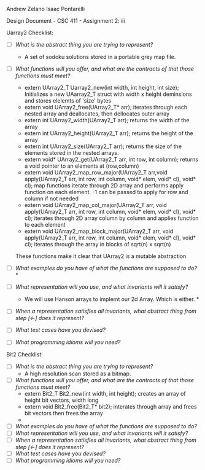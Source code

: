 Andrew Zelano
Isaac Pontarelli

Design Document   -   CSC 411   -    Assignment 2: iii

Uarray2 Checklist:

- [ ] *What is the abstract thing you are trying to represent?*
	- A set of sodoku solutions stored in a portable grey map file.
- [ ] *What functions will you offer, and what are the contracts of that those functions must meet?* 
	* extern UArray2\_T Uarray2\_new(int width, int height, int size); Initializes a new UAarray2\_T struct with width x height deminsions and stores elelemts of 'size' bytes
	* extern void UArray2\_free(UArray2\_T\* arr); iterates through each nested array and deallocates, then dellocates outer array
	* extern int UArray2\_width(UArray2\_T arr); returns the width of the array
	* extern int UArray2\_height(UArray2\_T arr); returns the height of the array
	* extern int UArray2\_size(UArray2\_T arr); returns the size of the elements stored in the nested arrays. 
	* extern void\* UArray2\_get(UArray2\_T arr, int row, int column); returns a void pointer to an elements at (row,column)
	* extern void UArray2\_map\_row\_major(UArray2\_T arr,void apply(UArray2\_T arr, int row, int column, void\* elem, void\* cl), void\* cl); map functions iterate through 2D array and performs apply function on each element. -1 can be passed  to apply for row and column if not needed
	*  extern void UArray2\_map\_col\_major(UArray2\_T arr, void apply(UArray2\_T arr, int row, int column, void\* elem, void\* cl), void\* cl); iterates through 2D array column by column and applies function to each element
	* extern void UArray2\_map\_block\_major(UArray2\_T arr, void apply(UArray2\_T arr, int row, int column, void\* elem, void\* cl), void\* cl); iterates through the array in blocks of sqrt(n) x sqrt(n)

	These functions make it clear that UArray2 is a mutable abstraction

- [ ] *What examples do you have of what the functions are supposed to do?*
	* 
- [ ] *What representation will you use, and what invariants will it satisfy?*
	* We will use Hanson arrays to implemt our 2d Array. Which is either.
		*
- [ ] *When a representation satisfies all invariants, what abstract thing from
step [<-] does it represent?*
- [ ] *What test cases have you devised?*
- [ ] *What programming idioms will you need?*

Bit2 Checklist:

- [ ] 	*What is the abstract thing you are trying to represent?*
	* A high resolution scan stored as a bitmap.
- [ ] *What functions will you offer, and what are the contracts of that those
functions must meet?* 
	* extern Bit2\_T Bit2\_new(int width, int height); creates an array of height bit vectors, width long 
	* extern void Bit2\_free(Bit2\_T\* bit2); interates through array and frees bit vectors then frees the array
	* 
- [ ] *What examples do you have of what the functions are supposed to do?*
- [ ] *What representation will you use, and what invariants will it satisfy?*
- [ ] *When a representation satisfies all invariants, what abstract thing from
step [<-] does it represent?*
- [ ] *What test cases have you devised?* 
- [ ] *What programming idioms will you need?*
